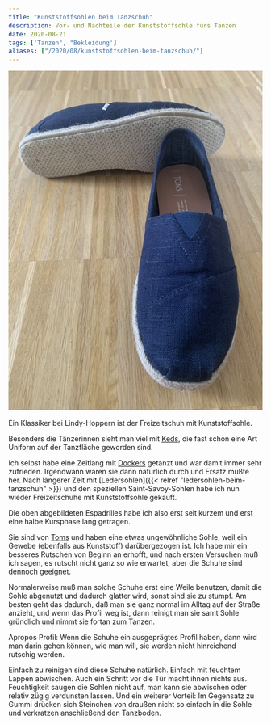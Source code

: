 ```yaml
---
title: "Kunststoffsohlen beim Tanzschuh"
description: Vor- und Nachteile der Kunststoffsohle fürs Tanzen
date: 2020-08-21
tags: ['Tanzen", "Bekleidung']
aliases: ["/2020/08/kunststoffsohlen-beim-tanzschuh/"]
---
```

![IMG_6183](IMG_6183.jpg)

Ein Klassiker bei Lindy-Hoppern ist der Freizeitschuh mit Kunststoffsohle.

Besonders die Tänzerinnen sieht man viel mit [Keds](https://keds.de/), die fast schon eine Art Uniform auf der Tanzfläche geworden sind.

Ich selbst habe eine Zeitlang mit [Dockers](https://dockersbygerli.de/) getanzt und war damit immer sehr zufrieden. Irgendwann waren sie dann natürlich durch und Ersatz mußte her. Nach längerer Zeit mit [Ledersohlen]({{< relref "ledersohlen-beim-tanzschuh" >}}) und den speziellen Saint-Savoy-Sohlen habe ich nun wieder Freizeitschuhe mit Kunststoffsohle gekauft.

Die oben abgebildeten Espadrilles habe ich also erst seit kurzem und erst eine halbe Kursphase lang getragen.

Sie sind von [Toms](https://www.shoptoms.de/) und haben eine etwas ungewöhnliche Sohle, weil ein Gewebe (ebenfalls aus Kunststoff) darübergezogen ist. Ich habe mir ein besseres Rutschen von Beginn an erhofft, und nach ersten Versuchen muß ich sagen, es rutscht nicht ganz so wie erwartet, aber die Schuhe sind dennoch geeignet.

Normalerweise muß man solche Schuhe erst eine Weile benutzen, damit die Sohle abgenutzt und dadurch glatter wird, sonst sind sie zu stumpf. Am besten geht das dadurch, daß man sie ganz normal im Alltag auf der Straße anzieht, und wenn das Profil weg ist, dann reinigt man sie samt Sohle gründlich und nimmt sie fortan zum Tanzen.

Apropos Profil: Wenn die Schuhe ein ausgeprägtes Profil haben, dann wird man darin gehen können, wie man will, sie werden nicht hinreichend rutschig werden.

Einfach zu reinigen sind diese Schuhe natürlich. Einfach mit feuchtem Lappen abwischen. Auch ein Schritt vor die Tür macht ihnen nichts aus. Feuchtigkeit saugen die Sohlen nicht auf, man kann sie abwischen oder relativ zügig verdunsten lassen. Und ein weiterer Vorteil: Im Gegensatz zu Gummi drücken sich Steinchen von draußen nicht so einfach in die Sohle und verkratzen anschließend den Tanzboden.